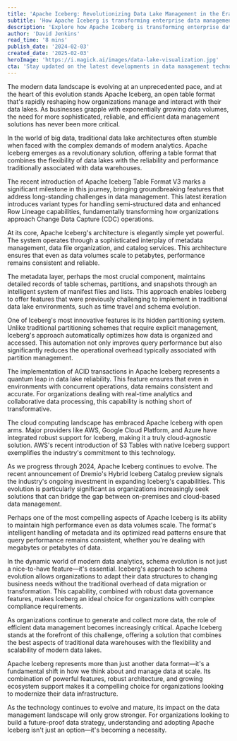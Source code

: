 ```yaml
---
title: 'Apache Iceberg: Revolutionizing Data Lake Management in the Era of Big Data'
subtitle: 'How Apache Iceberg is transforming enterprise data management with advanced features and cloud integration'
description: 'Explore how Apache Iceberg is transforming enterprise data management in the era of big data with its advanced features and seamless cloud integration. Understand its role in revolutionizing data lake management with innovative solutions.'
author: 'David Jenkins'
read_time: '8 mins'
publish_date: '2024-02-03'
created_date: '2025-02-03'
heroImage: 'https://i.magick.ai/images/data-lake-visualization.jpg'
cta: 'Stay updated on the latest developments in data management technology and join our community of tech professionals. Follow us on LinkedIn for exclusive insights, expert analysis, and industry updates on Apache Iceberg and other groundbreaking technologies.'
---
```


The modern data landscape is evolving at an unprecedented pace, and at the heart of this evolution stands Apache Iceberg, an open table format that's rapidly reshaping how organizations manage and interact with their data lakes. As businesses grapple with exponentially growing data volumes, the need for more sophisticated, reliable, and efficient data management solutions has never been more critical.

In the world of big data, traditional data lake architectures often stumble when faced with the complex demands of modern analytics. Apache Iceberg emerges as a revolutionary solution, offering a table format that combines the flexibility of data lakes with the reliability and performance traditionally associated with data warehouses.

The recent introduction of Apache Iceberg Table Format V3 marks a significant milestone in this journey, bringing groundbreaking features that address long-standing challenges in data management. This latest iteration introduces variant types for handling semi-structured data and enhanced Row Lineage capabilities, fundamentally transforming how organizations approach Change Data Capture (CDC) operations.

At its core, Apache Iceberg's architecture is elegantly simple yet powerful. The system operates through a sophisticated interplay of metadata management, data file organization, and catalog services. This architecture ensures that even as data volumes scale to petabytes, performance remains consistent and reliable.

The metadata layer, perhaps the most crucial component, maintains detailed records of table schemas, partitions, and snapshots through an intelligent system of manifest files and lists. This approach enables Iceberg to offer features that were previously challenging to implement in traditional data lake environments, such as time travel and schema evolution.

One of Iceberg's most innovative features is its hidden partitioning system. Unlike traditional partitioning schemes that require explicit management, Iceberg's approach automatically optimizes how data is organized and accessed. This automation not only improves query performance but also significantly reduces the operational overhead typically associated with partition management.

The implementation of ACID transactions in Apache Iceberg represents a quantum leap in data lake reliability. This feature ensures that even in environments with concurrent operations, data remains consistent and accurate. For organizations dealing with real-time analytics and collaborative data processing, this capability is nothing short of transformative.

The cloud computing landscape has embraced Apache Iceberg with open arms. Major providers like AWS, Google Cloud Platform, and Azure have integrated robust support for Iceberg, making it a truly cloud-agnostic solution. AWS's recent introduction of S3 Tables with native Iceberg support exemplifies the industry's commitment to this technology.

As we progress through 2024, Apache Iceberg continues to evolve. The recent announcement of Dremio's Hybrid Iceberg Catalog preview signals the industry's ongoing investment in expanding Iceberg's capabilities. This evolution is particularly significant as organizations increasingly seek solutions that can bridge the gap between on-premises and cloud-based data management.

Perhaps one of the most compelling aspects of Apache Iceberg is its ability to maintain high performance even as data volumes scale. The format's intelligent handling of metadata and its optimized read patterns ensure that query performance remains consistent, whether you're dealing with megabytes or petabytes of data.

In the dynamic world of modern data analytics, schema evolution is not just a nice-to-have feature—it's essential. Iceberg's approach to schema evolution allows organizations to adapt their data structures to changing business needs without the traditional overhead of data migration or transformation. This capability, combined with robust data governance features, makes Iceberg an ideal choice for organizations with complex compliance requirements.

As organizations continue to generate and collect more data, the role of efficient data management becomes increasingly critical. Apache Iceberg stands at the forefront of this challenge, offering a solution that combines the best aspects of traditional data warehouses with the flexibility and scalability of modern data lakes.

Apache Iceberg represents more than just another data format—it's a fundamental shift in how we think about and manage data at scale. Its combination of powerful features, robust architecture, and growing ecosystem support makes it a compelling choice for organizations looking to modernize their data infrastructure.

As the technology continues to evolve and mature, its impact on the data management landscape will only grow stronger. For organizations looking to build a future-proof data strategy, understanding and adopting Apache Iceberg isn't just an option—it's becoming a necessity.